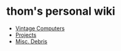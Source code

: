 # thom's personal wiki

- [Vintage Computers](docs/vintage_comps/index.md)
- [Projects](docs/projects.md)
- [Misc. Debris](docs/misc_debris.md)
